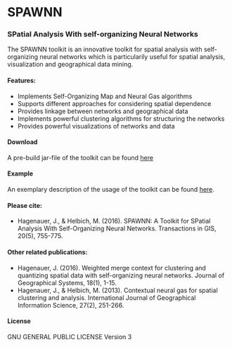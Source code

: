 # SPAWNN 
### SPatial Analysis With self-organizing Neural Networks 

The SPAWNN toolkit is an innovative toolkit for spatial analysis with self-organizing neural networks which is particularily useful for spatial analysis, visualization and geographical data mining.

#### Features:
* Implements Self-Organizing Map and Neural Gas algorithms
* Supports different approaches for considering spatial dependence
* Provides linkage between networks and geographical data
* Implements powerful clustering algorithms for structuring the networks
* Provides powerful visualizations of networks and data

#### Download
    
A pre-build jar-file of the toolkit can be found [here](https://github.com/jhagenauer/spawnn/releases/download/0.1.9/spawnn-0.1.9.jar)

#### Example

An exemplary description of the usage of the toolkit can be found [here](https://github.com/jhagenauer/spawnn/blob/master/EXAMPLE.md).

#### Please cite:
* Hagenauer, J., & Helbich, M. (2016). SPAWNN: A Toolkit for SPatial Analysis With Self-Organizing Neural Networks. Transactions in GIS, 20(5), 755-775.

#### Other related publications:
* Hagenauer, J. (2016). Weighted merge context for clustering and quantizing spatial data with self-organizing neural networks. Journal of Geographical Systems, 18(1), 1-15.
* Hagenauer, J., & Helbich, M. (2013). Contextual neural gas for spatial clustering and analysis. International Journal of Geographical Information Science, 27(2), 251-266.

#### License
GNU GENERAL PUBLIC LICENSE Version 3

